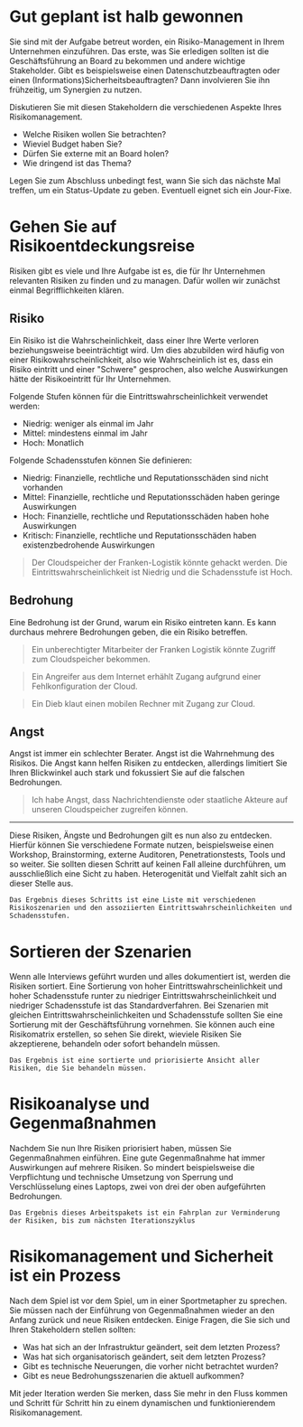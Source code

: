 # Gut geplant ist halb gewonnen
Sie sind mit der Aufgabe betreut worden, ein Risiko-Management in Ihrem Unternehmen einzuführen. Das erste, was Sie erledigen sollten ist die Geschäftsführung an Board zu bekommen und andere wichtige Stakeholder. Gibt es beispielsweise einen Datenschutzbeauftragten oder einen (Informations)Sicherheitsbeauftragten? Dann involvieren Sie ihn frühzeitig, um Synergien zu nutzen.

Diskutieren Sie mit diesen Stakeholdern die verschiedenen Aspekte Ihres Risikomanagement. 
* Welche Risiken wollen Sie betrachten? 
* Wieviel Budget haben Sie? 
* Dürfen Sie externe mit an Board holen? 
* Wie dringend ist das Thema?

Legen Sie zum Abschluss unbedingt fest, wann Sie sich das nächste Mal treffen, um ein Status-Update zu geben. Eventuell eignet sich ein Jour-Fixe.

# Gehen Sie auf Risikoentdeckungsreise
Risiken gibt es viele und Ihre Aufgabe ist es, die für Ihr Unternehmen relevanten Risiken zu finden und zu managen. Dafür wollen wir zunächst einmal Begrifflichkeiten klären.

## Risiko
Ein Risiko ist die Wahrscheinlichkeit, dass einer Ihre Werte verloren beziehungsweise beeinträchtigt wird. Um dies abzubilden wird häufig von einer Risikowahrscheinlichkeit, also wie Wahrscheinlich ist es, dass ein Risiko eintritt und einer "Schwere" gesprochen, also welche Auswirkungen hätte der Risikoeintritt für Ihr Unternehmen. 

Folgende Stufen können für die Eintrittswahrscheinlichkeit verwendet werden:

* Niedrig: weniger als einmal im Jahr
* Mittel: mindestens einmal im Jahr
* Hoch: Monatlich

Folgende Schadensstufen können Sie definieren:

* Niedrig: Finanzielle, rechtliche und Reputationsschäden sind nicht vorhanden
* Mittel: Finanzielle, rechtliche und Reputationsschäden haben geringe Auswirkungen
* Hoch: Finanzielle, rechtliche und Reputationsschäden haben hohe Auswirkungen
* Kritisch: Finanzielle, rechtliche und Reputationsschäden haben existenzbedrohende Auswirkungen

> Der Cloudspeicher der Franken-Logistik könnte gehackt werden. Die Eintrittswahrscheinlichkeit ist Niedrig und die Schadensstufe ist Hoch.

## Bedrohung
Eine Bedrohung ist der Grund, warum ein Risiko eintreten kann. Es kann durchaus mehrere Bedrohungen geben, die ein Risiko betreffen.

> Ein unberechtigter Mitarbeiter der Franken Logistik könnte Zugriff zum Cloudspeicher bekommen.

> Ein Angreifer aus dem Internet erhählt Zugang aufgrund einer Fehlkonfiguration der Cloud.

> Ein Dieb klaut einen mobilen Rechner mit Zugang zur Cloud.

## Angst
Angst ist immer ein schlechter Berater. Angst ist die Wahrnehmung des Risikos. Die Angst kann helfen Risiken zu entdecken, allerdings limitiert Sie Ihren Blickwinkel auch stark und fokussiert Sie auf die falschen Bedrohungen.

> Ich habe Angst, dass Nachrichtendienste oder staatliche Akteure auf unseren Cloudspeicher zugreifen können.
___

Diese Risiken, Ängste und Bedrohungen gilt es nun also zu entdecken. Hierfür können Sie verschiedene Formate nutzen, beispielsweise einen Workshop, Brainstorming, externe Auditoren, Penetrationstests, Tools und so weiter. Sie sollten diesen Schritt auf keinen Fall alleine durchführen, um ausschließlich eine Sicht zu haben. Heterogenität und Vielfalt zahlt sich an dieser Stelle aus.

```
Das Ergebnis dieses Schritts ist eine Liste mit verschiedenen Risikoszenarien und den assoziierten Eintrittswahrscheinlichkeiten und Schadensstufen.
```

# Sortieren der Szenarien
Wenn alle Interviews geführt wurden und alles dokumentiert ist, werden die Risiken sortiert. Eine Sortierung von hoher Eintrittswahrscheinlichkeit und hoher Schadensstufe runter zu niedriger Eintrittswahrscheinlichkeit und niedriger Schadensstufe ist das Standardverfahren. Bei Szenarien mit gleichen Eintrittswahrscheinlichkeiten und Schadensstufe sollten Sie eine Sortierung mit der Geschäftsführung vornehmen. Sie können auch eine Risikomatrix erstellen, so sehen Sie direkt, wieviele Risiken Sie akzeptierene, behandeln oder sofort behandeln müssen.

```
Das Ergebnis ist eine sortierte und priorisierte Ansicht aller Risiken, die Sie behandeln müssen.
```
# Risikoanalyse und Gegenmaßnahmen
Nachdem Sie nun Ihre Risiken priorisiert haben, müssen Sie Gegenmaßnahmen einführen. Eine gute Gegenmaßnahme hat immer Auswirkungen auf mehrere Risiken. So mindert beispielsweise die Verpflichtung und technische Umsetzung von Sperrung und Verschlüsselung eines Laptops, zwei von drei der oben aufgeführten Bedrohungen.

```
Das Ergebnis dieses Arbeitspakets ist ein Fahrplan zur Verminderung der Risiken, bis zum nächsten Iterationszyklus
```

# Risikomanagement und Sicherheit ist ein Prozess
Nach dem Spiel ist vor dem Spiel, um in einer Sportmetapher zu sprechen. Sie müssen nach der Einführung von Gegenmaßnahmen wieder an den Anfang zurück und neue Risiken entdecken. Einige Fragen, die Sie sich und Ihren Stakeholdern stellen sollten:

* Was hat sich an der Infrastruktur geändert, seit dem letzten Prozess?
* Was hat sich organisatorisch geändert, seit dem letzten Prozess?
* Gibt es technische Neuerungen, die vorher nicht betrachtet wurden?
* Gibt es neue Bedrohungsszenarien die aktuell aufkommen?

Mit jeder Iteration werden Sie merken, dass Sie mehr in den Fluss kommen und Schritt für Schritt hin zu einem dynamischen und funktionierendem Risikomanagement.